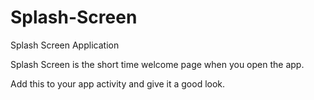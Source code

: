 # Splash-Screen
Splash Screen Application





Splash Screen is the short time welcome page when you open the app.


Add this to your app activity and give it a good look.

